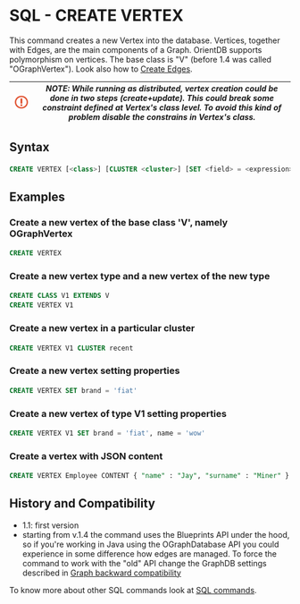 # SQL - CREATE VERTEX

This command creates a new Vertex into the database. Vertices, together with Edges, are the main components of a Graph. OrientDB supports polymorphism on vertices. The base class is "V" (before 1.4 was called "OGraphVertex"). Look also how to [Create Edges](SQL-Create-Edge.md).

| ![NOTE](images/warning.png) | _NOTE: While running as distributed, vertex creation could be done in two steps (create+update). This could break some constraint defined at Vertex's class level. To avoid this kind of problem disable the constrains in Vertex's class._ |
|----|----|

## Syntax

```sql
CREATE VERTEX [<class>] [CLUSTER <cluster>] [SET <field> = <expression>[,]*]
```

## Examples

### Create a new vertex of the base class 'V', namely OGraphVertex

```sql
CREATE VERTEX
```

### Create a new vertex type and a new vertex of the new type

```sql
CREATE CLASS V1 EXTENDS V
CREATE VERTEX V1
```

### Create a new vertex in a particular cluster

```sql
CREATE VERTEX V1 CLUSTER recent
```

### Create a new vertex setting properties

```sql
CREATE VERTEX SET brand = 'fiat'
```

### Create a new vertex of type V1 setting properties

```sql
CREATE VERTEX V1 SET brand = 'fiat', name = 'wow'
```

### Create a vertex with JSON content
```sql
CREATE VERTEX Employee CONTENT { "name" : "Jay", "surname" : "Miner" }
```


## History and Compatibility

- 1.1: first version
- starting from v.1.4 the command uses the Blueprints API under the hood, so if you're working in Java using the OGraphDatabase API you could experience in some difference how edges are managed. To force the command to work with the "old" API change the GraphDB settings described in [Graph backward compatibility](SQL-Alter-Database.md#use-graphdb-created-with-releases-before-14)


To know more about other SQL commands look at [SQL commands](SQL.md).
